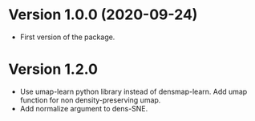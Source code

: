 Version 1.0.0 (2020-09-24)
===========================

- First version of the package.

Version 1.2.0
===========================

- Use umap-learn python library instead of densmap-learn.
  Add umap function for non density-preserving umap.
- Add normalize argument to dens-SNE.
